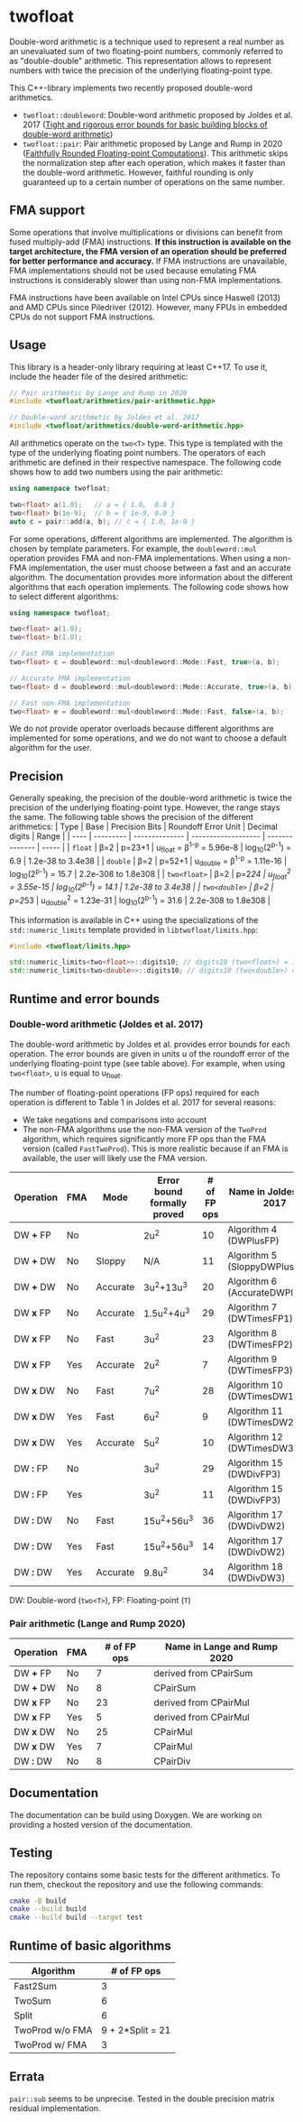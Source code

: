 # twofloat

Double-word arithmetic is a technique used to represent a real number as an unevaluated sum of two floating-point numbers, commonly referred to as "double-double" arithmetic. This representation allows to represent numbers with twice the precision of the underlying floating-point type. 

This C++-library implements two recently proposed double-word arithmetics.
- `twofloat::doubleword`: Double-word arithmetic  proposed by Joldes et al. 2017 ([Tight and rigorous error bounds for basic building blocks of double-word arithmetic](https://doi.org/10.1145/3121432))
- `twofloat::pair`: Pair arithmetic proposed by Lange and Rump in 2020 ([Faithfully Rounded Floating-point Computations](https://doi.org/10.1145/3290955)). This arithmetic skips the normalization step after each operation, which makes it faster than the double-word arithmetic. However, faithful rounding is only guaranteed up to a certain number of operations on the same number.


## FMA support
Some operations that involve multiplications or divisions can benefit from fused multiply-add (FMA) instructions. **If this instruction is available on the target architecture, the FMA version of an operation should be preferred for better performance and accuracy.** If FMA instructions are unavailable, FMA implementations should not be used because emulating FMA instructions is considerably slower than using non-FMA implementations. 

FMA instructions have been available on Intel CPUs since Haswell (2013) and AMD CPUs since Piledriver (2012). However, many FPUs in embedded CPUs do not support FMA instructions.


## Usage
This library is a header-only library requiring at least C++17. To use it, include the header file of the desired arithmetic:
```cpp
// Pair arithmetic by Lange and Rump in 2020
#include <twofloat/arithmetics/pair-arithmetic.hpp>

// Double-word arithmetic by Joldes et al. 2017
#include <twofloat/arithmetics/double-word-arithmetic.hpp>
```

All arithmetics operate on the `two<T>` type. This type is templated with the type of the underlying floating point numbers. The operators of each arithmetic are defined in their respective namespace. The following code shows how to add two numbers using the pair arithmetic:

```cpp
using namespace twofloat;

two<float> a(1.0);   // a = { 1.0,  0.0 }
two<float> b(1e-9);  // b = { 1e-9, 0.0 }
auto c = pair::add(a, b); // c = { 1.0, 1e-9 }
```

For some operations, different algorithms are implemented. The algorithm is chosen by template parameters. For example, the `doubleword::mul` operation provides FMA and non-FMA implementations. When using a non-FMA implementation, the user must choose between a fast and an accurate algorithm. The documentation provides more information about the different algorithms that each operation implements. The following code shows how to select different algorithms:
    
```cpp
using namespace twofloat;

two<float> a(1.0);
two<float> b(1.0);

// Fast FMA implementation
two<float> c = doubleword::mul<doubleword::Mode::Fast, true>(a, b);

// Accurate FMA implementation
two<float> d = doubleword::mul<doubleword::Mode::Accurate, true>(a, b);

// Fast non-FMA implementation
two<float> e = doubleword::mul<doubleword::Mode::Fast, false>(a, b);
```

We do not provide operator overloads because different algorithms are implemented for some operations, and we do not want to choose a default algorithm for the user.

## Precision 
Generally speaking, the precision of the double-word arithmetic is twice the precision of the underlying floating-point type. However, the range stays the same. The following table shows the precision of the different arithmetics: 
| Type | Base | Precision Bits | Roundoff Error Unit | Decimal digits | Range |
| ---- | --------- | -------------- | ------------------- | -------------- | ----- | 
| `float` | β=2 | p=23+1 | u<sub>float</sub> = β<sup>1-p</sup> = 5.96e-8 | log<sub>10</sub>(2<sup>p-1</sup>) = 6.9 | 1.2e-38 to 3.4e38 |
| `double` | β=2 | p=52+1 | u<sub>double</sub> = β<sup>1-p</sup> = 1.11e-16 | log<sub>10</sub>(2<sup>p-1</sup>) = 15.7 | 2.2e-308 to 1.8e308 |
| `two<float>` | β=2 | p=2*24 | u<sub>float</sub><sup>2</sup> = 3.55e-15 |  log<sub>10</sub>(2<sup>p-1</sup>) = 14.1 | 1.2e-38 to 3.4e38 |
| `two<double>` | β=2 | p=2*53 | u<sub>double</sub><sup>2</sup> = 1.23e-31 | log<sub>10</sub>(2<sup>p-1</sup>) = 31.6 | 2.2e-308 to 1.8e308 |


This information is available in C++ using the specializations of the `std::numeric_limits` template provided in `libtwofloat/limits.hpp`:
```cpp
#include <twofloat/limits.hpp>

std::numeric_limits<two<float>>::digits10; // digits10 (two<float>) = 14
std::numeric_limits<two<double>>::digits10; // digits10 (two<double>) = 31
```

## Runtime and error bounds
### Double-word arithmetic (Joldes et al. 2017)
The double-word arithmetic by Joldes et al. provides error bounds for each operation. The error bounds are given in units u of the roundoff error of the underlying floating-point type (see table above). For example, when using `two<float>`, u is equal to u<sub>float</sub>. 

The number of floating-point operations (FP ops) required for each operation is different to Table 1 in Joldes et al. 2017 for several reasons:
- We take negations and comparisons into account
- The non-FMA algorithms use the non-FMA version of the `TwoProd` algorithm, which requires significantly more FP ops than the FMA version (called `FastTwoProd`). This is more realistic because if an FMA is available, the user will likely use the FMA version.

| Operation | FMA | Mode | Error bound formally proved | # of FP ops | Name in Joldes et al. 2017 | 
| --------- | --- | ---- | ----------- | --------------------------- | -------------------------- |
| DW **+** FP | No | | 2u<sup>2</sup> | 10 | Algorithm 4 (DWPlusFP) |
| DW **+** DW | No | Sloppy | N/A | 11 | Algorithm 5 (SloppyDWPlusDW) |
| DW **+** DW | No | Accurate | 3u<sup>2</sup>+13u<sup>3</sup> | 20 | Algorithm 6 (AccurateDWPlusDW) |
| DW **x** FP | No | Accurate | 1.5u<sup>2</sup>+4u<sup>3</sup>  | 29 | Algorithm 7 (DWTimesFP1) |
| DW **x** FP | No | Fast | 3u<sup>2</sup> | 23 | Algorithm 8 (DWTimesFP2) |
| DW **x** FP | Yes | Accurate | 2u<sup>2</sup> | 7 | Algorithm 9 (DWTimesFP3) |
| DW **x** DW | No | Fast | 7u<sup>2</sup> | 28 | Algorithm 10 (DWTimesDW1) |
| DW **x** DW | Yes | Fast | 6u<sup>2</sup> | 9 | Algorithm 11 (DWTimesDW2) |
| DW **x** DW | Yes | Accurate | 5u<sup>2</sup> | 10 | Algorithm 12 (DWTimesDW3) |
| DW **:** FP | No |  | 3u<sup>2</sup> | 29 | Algorithm 15 (DWDivFP3) |
| DW **:** FP | Yes |  | 3u<sup>2</sup> | 11 | Algorithm 15 (DWDivFP3) |
| DW **:** DW | No | Fast | 15u<sup>2</sup>+56u<sup>3</sup> | 36 | Algorithm 17 (DWDivDW2) |
| DW **:** DW | Yes | Fast | 15u<sup>2</sup>+56u<sup>3</sup> | 14 | Algorithm 17 (DWDivDW2) |
| DW **:** DW | Yes | Accurate | 9.8u<sup>2</sup> | 34 | Algorithm 18 (DWDivDW3) |

DW: Double-word (`two<T>`), FP: Floating-point (`T`)

### Pair arithmetic (Lange and Rump 2020)

| Operation | FMA | # of FP ops | Name in Lange and Rump 2020 |
| --------- | --- | ----------- | -------------------------- |
| DW **+** FP | No | 7 | derived from CPairSum |
| DW **+** DW | No | 8 | CPairSum |
| DW **x** FP | No | 23 | derived from CPairMul |
| DW **x** FP | Yes | 5 | derived from CPairMul |
| DW **x** DW | No | 25 | CPairMul |
| DW **x** DW | Yes | 7 | CPairMul |
| DW **:** DW | No | 8 | CPairDiv |

## Documentation
The documentation can be build using Doxygen. We are working on providing a hosted version of the documentation.

## Testing
The repository contains some basic tests for the different arithmetics. To run them, checkout the repository and use the following commands:

```bash
cmake -B build
cmake --build build
cmake --build build --target test
```

## Runtime of basic algorithms
| Algorithm | # of FP ops |
| --------- | ----------- |
| Fast2Sum | 3 |
| TwoSum | 6 |
| Split | 6 |
| TwoProd w/o FMA | 9 + 2*Split = 21 |
| TwoProd w/ FMA | 3 |

## Errata
`pair::sub` seems to be unprecise. Tested in the double precision matrix residual implementation.